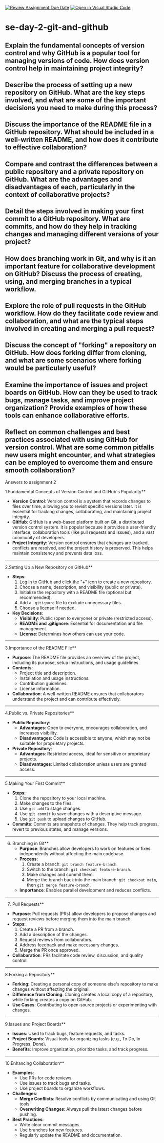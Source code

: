 [![Review Assignment Due Date](https://classroom.github.com/assets/deadline-readme-button-22041afd0340ce965d47ae6ef1cefeee28c7c493a6346c4f15d667ab976d596c.svg)](https://classroom.github.com/a/8wgCKhpZ)
[![Open in Visual Studio Code](https://classroom.github.com/assets/open-in-vscode-2e0aaae1b6195c2367325f4f02e2d04e9abb55f0b24a779b69b11b9e10269abc.svg)](https://classroom.github.com/online_ide?assignment_repo_id=18369552&assignment_repo_type=AssignmentRepo)
# se-day-2-git-and-github
## Explain the fundamental concepts of version control and why GitHub is a popular tool for managing versions of code. How does version control help in maintaining project integrity?

## Describe the process of setting up a new repository on GitHub. What are the key steps involved, and what are some of the important decisions you need to make during this process?

## Discuss the importance of the README file in a GitHub repository. What should be included in a well-written README, and how does it contribute to effective collaboration?

## Compare and contrast the differences between a public repository and a private repository on GitHub. What are the advantages and disadvantages of each, particularly in the context of collaborative projects?

## Detail the steps involved in making your first commit to a GitHub repository. What are commits, and how do they help in tracking changes and managing different versions of your project?

## How does branching work in Git, and why is it an important feature for collaborative development on GitHub? Discuss the process of creating, using, and merging branches in a typical workflow.

## Explore the role of pull requests in the GitHub workflow. How do they facilitate code review and collaboration, and what are the typical steps involved in creating and merging a pull request?

## Discuss the concept of "forking" a repository on GitHub. How does forking differ from cloning, and what are some scenarios where forking would be particularly useful?

## Examine the importance of issues and project boards on GitHub. How can they be used to track bugs, manage tasks, and improve project organization? Provide examples of how these tools can enhance collaborative efforts.

## Reflect on common challenges and best practices associated with using GitHub for version control. What are some common pitfalls new users might encounter, and what strategies can be employed to overcome them and ensure smooth collaboration?

Answers to assignment 2

1.Fundamental Concepts of Version Control and GitHub's Popularity**
   - **Version Control**: Version control is a system that records changes to files over time, allowing you to revisit specific versions later. It is essential for tracking changes, collaborating, and maintaining project integrity.
   - **GitHub**: GitHub is a web-based platform built on Git, a distributed version control system. It is popular because it provides a user-friendly interface, collaboration tools (like pull requests and issues), and a vast community of developers.
   - **Project Integrity**: Version control ensures that changes are tracked, conflicts are resolved, and the project history is preserved. This helps maintain consistency and prevents data loss.

---

2.Setting Up a New Repository on GitHub**
   - **Steps**:
     1. Log in to GitHub and click the "+" icon to create a new repository.
     2. Choose a name, description, and visibility (public or private).
     3. Initialize the repository with a README file (optional but recommended).
     4. Add a `.gitignore` file to exclude unnecessary files.
     5. Choose a license if needed.
   - **Key Decisions**:
     - **Visibility**: Public (open to everyone) or private (restricted access).
     - **README and .gitignore**: Essential for documentation and file management.
     - **License**: Determines how others can use your code.

---

 3.Importance of the README File**
   - **Purpose**: The README file provides an overview of the project, including its purpose, setup instructions, and usage guidelines.
   - **Contents**:
     - Project title and description.
     - Installation and usage instructions.
     - Contribution guidelines.
     - License information.
   - **Collaboration**: A well-written README ensures that collaborators understand the project and can contribute effectively.

---

 4.Public vs. Private Repositories**
   - **Public Repository**:
     - **Advantages**: Open to everyone, encourages collaboration, and increases visibility.
     - **Disadvantages**: Code is accessible to anyone, which may not be suitable for proprietary projects.
   - **Private Repository**:
     - **Advantages**: Restricted access, ideal for sensitive or proprietary projects.
     - **Disadvantages**: Limited collaboration unless users are granted access.

---

5.Making Your First Commit**
   - **Steps**:
     1. Clone the repository to your local machine.
     2. Make changes to the files.
     3. Use `git add` to stage changes.
     4. Use `git commit` to save changes with a descriptive message.
     5. Use `git push` to upload changes to GitHub.
   - **Commits**: Commits are snapshots of changes. They help track progress, revert to previous states, and manage versions.

---

6. Branching in Git**
   - **Purpose**: Branches allow developers to work on features or fixes independently without affecting the main codebase.
   - **Process**:
     1. Create a branch: `git branch feature-branch`.
     2. Switch to the branch: `git checkout feature-branch`.
     3. Make changes and commit them.
     4. Merge the branch back into the main branch: `git checkout main`, then `git merge feature-branch`.
   - **Importance**: Enables parallel development and reduces conflicts.

---

 7. Pull Requests**
   - **Purpose**: Pull requests (PRs) allow developers to propose changes and request reviews before merging them into the main branch.
   - **Steps**:
     1. Create a PR from a branch.
     2. Add a description of the changes.
     3. Request reviews from collaborators.
     4. Address feedback and make necessary changes.
     5. Merge the PR once approved.
   - **Collaboration**: PRs facilitate code review, discussion, and quality control.

---

 8.Forking a Repository**
   - **Forking**: Creating a personal copy of someone else's repository to make changes without affecting the original.
   - **Difference from Cloning**: Cloning creates a local copy of a repository, while forking creates a copy on GitHub.
   - **Use Cases**: Contributing to open-source projects or experimenting with changes.

---

 9.Issues and Project Boards**
   - **Issues**: Used to track bugs, feature requests, and tasks.
   - **Project Boards**: Visual tools for organizing tasks (e.g., To Do, In Progress, Done).
   - **Benefits**: Improve organization, prioritize tasks, and track progress.

---

10.Enhancing Collaboration**
   - **Examples**:
     - Use PRs for code reviews.
     - Use issues to track bugs and tasks.
     - Use project boards to organize workflows.
   - **Challenges**:
     - **Merge Conflicts**: Resolve conflicts by communicating and using Git tools.
     - **Overwriting Changes**: Always pull the latest changes before pushing.
   - **Best Practices**:
     - Write clear commit messages.
     - Use branches for new features.
     - Regularly update the README and documentation.
